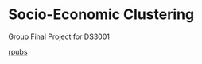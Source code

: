 # Socio-Economic Clustering
Group Final Project for DS3001

[rpubs](https://rpubs.com/iainmuir/ds3001-socio-economic-clustering)
